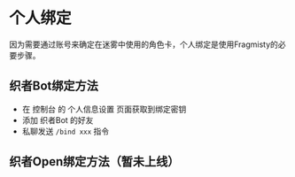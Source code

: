 # 个人绑定

因为需要通过账号来确定在迷雾中使用的角色卡，个人绑定是使用Fragmisty的必要步骤。

## 织者Bot绑定方法

- 在 控制台 的 个人信息设置 页面获取到绑定密钥
- 添加 织者Bot 的好友
- 私聊发送 `/bind xxx` 指令

## 织者Open绑定方法（暂未上线）